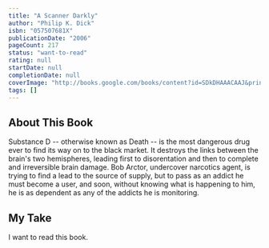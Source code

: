 ```yaml
---
title: "A Scanner Darkly"
author: "Philip K. Dick"
isbn: "057507681X"
publicationDate: "2006"
pageCount: 217
status: "want-to-read"
rating: null
startDate: null
completionDate: null
coverImage: "http://books.google.com/books/content?id=SDkDHAAACAAJ&printsec=frontcover&img=1&zoom=1&source=gbs_api"
tags: []
---
```


## About This Book

Substance D -- otherwise known as Death -- is the most dangerous drug ever to find its way on to the black market. It destroys the links between the brain's two hemispheres, leading first to disorentation and then to complete and irreversible brain damage. Bob Arctor, undercover narcotics agent, is trying to find a lead to the source of supply, but to pass as an addict he must become a user, and soon, without knowing what is happening to him, he is as dependent as any of the addicts he is monitoring.

## My Take

I want to read this book.
